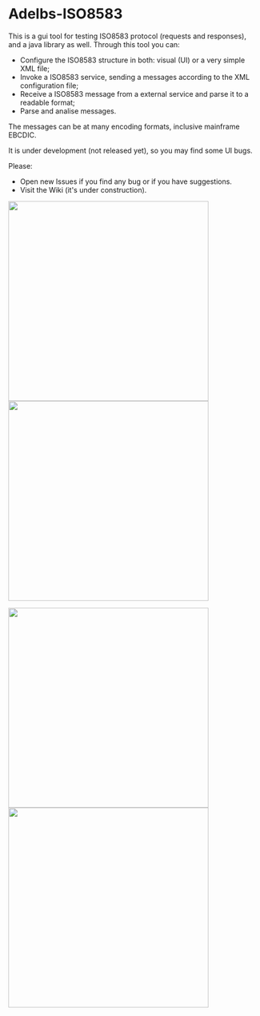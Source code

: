 # Adelbs-ISO8583
This is a gui tool for testing ISO8583 protocol (requests and responses), and a java library as well.
Through this tool you can:
* Configure the ISO8583 structure in both: visual (UI) or a very simple XML file;
* Invoke a ISO8583 service, sending a messages according to the XML configuration file;
* Receive a ISO8583 message from a external service and parse it to a readable format;
* Parse and analise messages.

The messages can be at many encoding formats, inclusive mainframe EBCDIC.

It is under development (not released yet), so you may find some UI bugs. 

Please:
* Open new Issues if you find any bug or if you have suggestions.
* Visit the Wiki (it's under construction).

<img src="https://raw.githubusercontent.com/adelbs/ISO8583/master/resources/img/snap01.png" width="400"> <img src="https://raw.githubusercontent.com/adelbs/ISO8583/master/resources/img/snap02.png" width="400">

<img src="https://raw.githubusercontent.com/adelbs/ISO8583/master/resources/img/snap03.png" width="400"> <img src="https://raw.githubusercontent.com/adelbs/ISO8583/master/resources/img/snap04.png" width="400">
